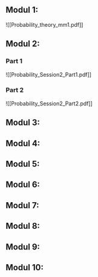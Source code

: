 ## Modul 1: 
![[Probability_theory_mm1.pdf]]
## Modul 2: 
### Part 1
![[Probability_Session2_Part1.pdf]]

### Part 2
![[Probability_Session2_Part2.pdf]]
## Modul 3: 

## Modul 4: 

## Modul 5:

## Modul 6: 

## Modul 7:

## Modul 8:

## Modul 9: 

## Modul 10: 
